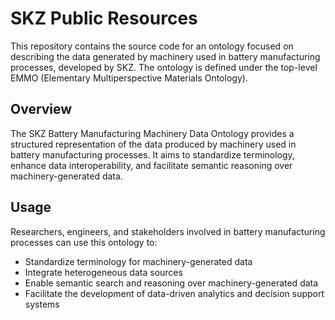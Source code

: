 # SKZ Public Resources
This repository contains the source code for an ontology focused on describing the data generated by machinery used in battery manufacturing processes, developed by SKZ. The ontology is defined under the top-level EMMO (Elementary Multiperspective Materials Ontology).

## Overview
The SKZ Battery Manufacturing Machinery Data Ontology provides a structured representation of the data produced by machinery used in battery manufacturing processes. It aims to standardize terminology, enhance data interoperability, and facilitate semantic reasoning over machinery-generated data.

## Usage
Researchers, engineers, and stakeholders involved in battery manufacturing processes can use this ontology to:

- Standardize terminology for machinery-generated data  
- Integrate heterogeneous data sources  
- Enable semantic search and reasoning over machinery-generated data  
- Facilitate the development of data-driven analytics and decision support systems  
